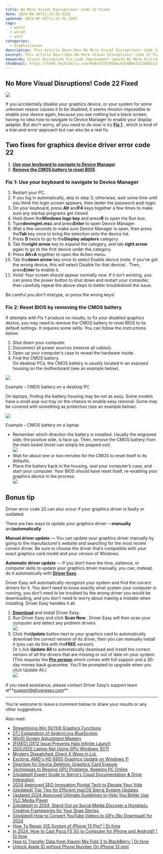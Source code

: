 ```yaml
---
title: No More Visual Disruptions! Code 22 Fixed
date: 2024-06-30T11:22:35.526Z
updated: 2024-07-01T11:22:35.526Z
tags:
  - win11
  - win10
  - win7
categories:
  - GraphicIssues
description: This Article Describes No More Visual Disruptions! Code 22 Fixed
excerpt: This Article Describes No More Visual Disruptions! Code 22 Fixed
keywords: Visual Disruption Fix,Code Improvement Update,No More Distractions in Code,22 Patch for Coding Software,Enhanced Visual Experience in Code,Code Stability Improvement V22,no more visual disruptions code 22 fixed
thumbnail: https://thmb.techidaily.com/6e0cdf2b7038ec925488e32c1b0811331fe39479e79326e6be564a7361db8bbb.jpg
---
```


## No More Visual Disruptions! Code 22 Fixed

![](https://images.drivereasy.com/wp-content/uploads/2018/09/img_5b988610e117a.png)

 If you accidentally disable your graphics device, or your system for some unknown reason causes it to be disabled, it seems mission impossible to enable your device again, because you see nothing but a black screen, having no idea how to navigate to Device Manager to enable your display adapter. But don’t worry, all you need to do now is try [**Fix 1**](#f1) , which is kind of a trial-and-error approach but can also be a real fix.

## Two fixes for graphics device driver error code 22

1. [**Use your keyboard to navigate to Device Manager**](#f1)
2. [**Remove the CMOS battery to reset BIOS**](#f2)

### Fix 1: Use your keyboard to navigate to Device Manager

1. Restart your PC.
2. If you log in automatically, skip to step 3; otherwise, wait some time until you think the login screen appears, then (enter the password and) login.
3. On your keyboard, press **Alt** and**F4** keys together a few times to make sure any startup programs get closed.
4. Hold down the**Windows** **logo** **key** and press**R** to open the Run box.
5. Type**devmgmt.msc** and press**Enter** to open Device Manager.
6. Wait a few seconds to make sure Device Manager is open, then press the**Tab** key once to bring the selection onto the device list.
7. Press **D** twice to go to the**Display adapters** category.
8. Tab the**right arrow** key to expand the category, and tab **right arrow** again to go to the first device under the category.
9. Press **Alt+A** together to open the Action menu.
10. Tab the**down arrow** key once to select Enable device (note, if you’ve got the wrong device, this will select Disable for that device) . Then, press**Enter** to enable it.
11. Voila! Your screen should appear normally now. If it isn’t working, you can press the power button to shut down and restart your computer, then carefully repeat the above steps to better troubleshoot the issue.

Be careful you don’t mistype, or press the wrong keys!

### Fix 2: Reset BIOS by removing the CMOS battery

 If attempts with Fix 1 produce no results, to fix your disabled graphics device, you may need to remove the CMOS battery to reset BIOS to its default settings. It requires some skills. You can follow the instructions below:

1. Shut down your computer.
2. Disconnect all power sources (remove all cables).
3. Open up your computer’s case to reveal the hardware inside.
4. Find the CMOS battery.  
 On desktop PCs, the CMOS battery is usually located in an exposed housing on the motherboard (see an example below).

![](https://images.drivereasy.com/wp-content/uploads/2018/09/img_5b98c88244255.jpg)

Example – CMOS battery on a desktop PC

 On laptops, finding the battery housing may be not as easy. Some models have a small pop-out tray on the chassis to enable easy removal. Some may be covered with something as protection (see an example below).

![](https://images.drivereasy.com/wp-content/uploads/2018/09/img_5b98c4a50b434.jpg)

Example – CMOS battery on a laptop

* Remember which direction the battery is installed. Usually the engraved side, the positive side, is face up. Then, remove the CMOS battery from the main board (most can simply be popped out).  
![](https://images.drivereasy.com/wp-content/uploads/2018/09/img_5b98c58fd6ffe.jpg)
* Wait for about one or two minutes for the CMOS to reset itself to its defaults.
* Place the battery back in the housing, seal your computer’s case, and start your computer. Your BIOS should have reset itself, re-enabling your graphics device in the process.  
![](https://images.drivereasy.com/wp-content/uploads/2018/09/img_5b98c68d02c94.jpg)

## Bonus tip

 Driver error code 22 can also occur if your graphics driver is faulty or outdated.

 There are two ways to update your graphics driver —**manually** and**automatically** .

**Manual driver update** — You can update your graphics driver manually by going to the manufacturer’s website and searching for the most recent correct driver. Be sure to choose the driver that’s compatible with your exact graphics card model and your version of Windows.

**Automatic driver update** — If you don’t have the time, patience, or computer skills to update your graphics driver manually, you can, instead, do it automatically  with **[Driver Easy](https://tools.techidaily.com/drivereasy/download/)**  .

 Driver Easy will automatically recognize your system and find the correct drivers for it. You don’t need to know exactly what system your computer is running, you don’t need to be troubled by the wrong driver you would be downloading, and you don’t need to worry about making a mistake when installing. Driver Easy handles it all.

1. **[Download](https://tools.techidaily.com/drivereasy/download/)**  and install Driver Easy.
2. Run Driver Easy and click **Scan Now**  . Driver Easy will then scan your computer and detect any problem drivers.  
![](https://images.drivereasy.com/wp-content/uploads/2018/09/img_5b98dadf4599b.jpg)
3. Click the**Update** button next to your graphics card to automatically download the correct version of its driver, then you can manually install it (you can do this with the**FREE** version).  
 Or c lick **Update All** to automatically download and install the correct version of _all_  the drivers that are missing or out of date on your system. (This requires the **[Pro version](https://tools.techidaily.com/drivereasy/download/)**  which comes with full support and a 30-day money-back guarantee. You’ll be prompted to upgrade when you click Update All.)  
![](https://images.drivereasy.com/wp-content/uploads/2018/09/img_5b98db371ab1b.jpg)

 If you need assistance, please contact Driver Easy’s support team at**<support@drivereasy.com>** .

---

 You’re welcome to leave a comment below to share your results or any other suggestions.

<ins class="adsbygoogle"
     style="display:block"
     data-ad-format="autorelaxed"
     data-ad-client="ca-pub-7571918770474297"
     data-ad-slot="1223367746"></ins>



<ins class="adsbygoogle"
     style="display:block"
     data-ad-client="ca-pub-7571918770474297"
     data-ad-slot="8358498916"
     data-ad-format="auto"
     data-full-width-responsive="true"></ins>

<span class="atpl-alsoreadstyle">Also read:</span>
<div><ul>
<li><a href="https://graphic-issues.techidaily.com/streamlining-win-10118-graphics-functions/"><u>Streamlining Win 10/11/8 Graphics Functions</u></a></li>
<li><a href="https://graphic-issues.techidaily.com/it-explanation-of-dxgkrnlsys-bluescreen/"><u>[IT] Explanation of dxgkrnl.sys BlueScreen</u></a></li>
<li><a href="https://graphic-issues.techidaily.com/win10-screen-adjustment-mastery/"><u>Win10 Screen Adjustment Mastery</u></a></li>
<li><a href="https://graphic-issues.techidaily.com/fixed-dx12-issue-prevents-halo-infinite-launch/"><u>[FIXED] DX12 Issue Prevents Halo Infinite Launch</u></a></li>
<li><a href="https://graphic-issues.techidaily.com/solved-laptop-not-using-gpu-windows-1011/"><u>[SOLVED] Laptop Not Using GPU Windows 10/11</u></a></li>
<li><a href="https://graphic-issues.techidaily.com/mystery-dispatched-direct-x-woes-in-lol/"><u>Mystery Dispatched: Direct X Woes in LoL</u></a></li>
<li><a href="https://graphic-issues.techidaily.com/exciting-amds-hd-6950-graphics-update-on-windows-11/"><u>Exciting: AMD's HD 6950 Graphics Update on Windows 11</u></a></li>
<li><a href="https://graphic-issues.techidaily.com/directive-for-device-deletion-graphics-card-erasure/"><u>Directive for Device Deletion: Graphics Card Erasure</u></a></li>
<li><a href="https://graphic-issues.techidaily.com/techniques-to-resolve-gpu-problems-keeping-pc-online/"><u>Techniques to Resolve GPU Problems, Keeping PC Online</u></a></li>
<li><a href="https://fox-http.techidaily.com/updated-expert-guide-to-sierras-cloud-documentation-and-drive-integration/"><u>[Updated] Expert Guide to Sierra's Cloud Documentation & Drive Integration</u></a></li>
<li><a href="https://youtube-stream.techidaily.com/2024-approved-seo-innovation-pivotal-tech-to-elevate-your-vids/"><u>2024 Approved  SEO Innovation  Pivotal Tech to Elevate Your Vids</u></a></li>
<li><a href="https://some-approaches.techidaily.com/updated-top-tips-for-efficient-macos-sierra-system-updates/"><u>[Updated] Top Tips for Efficient macOS Sierra System Updates</u></a></li>
<li><a href="https://ai-editing-video.techidaily.com/updated-2024-approved-ultimate-guidelines-to-help-you-better-use-vlc-media-player/"><u>Updated 2024 Approved Ultimate Guidelines to Help You Better Use VLC Media Player</u></a></li>
<li><a href="https://snapchat-videos.techidaily.com/updated-in-2024-stand-out-on-social-media-discover-a-hundredplus-creative-frameworks-for-your-snap-stories/"><u>[Updated] In 2024, Stand Out on Social Media  Discover a Hundred+ Creative Frameworks for Your Snap Stories</u></a></li>
<li><a href="https://facebook-video-share.techidaily.com/updated-how-to-convert-youtube-videos-to-gifs-no-download-for-2024/"><u>[Updated] How to Convert YouTube Videos to GIFs [No Download] for 2024</u></a></li>
<li><a href="https://blog-min.techidaily.com/how-to-repair-ios-system-of-iphone-13-pro-drfone-by-drfone-ios-system-repair-ios-system-repair/"><u>How To Repair iOS System of iPhone 13 Pro? | Dr.fone</u></a></li>
<li><a href="https://screen-mirror.techidaily.com/in-2024-how-to-cast-poco-f5-5g-to-computer-for-iphone-and-android-drfone-by-drfone-android/"><u>In 2024, How to Cast Poco F5 5G to Computer for iPhone and Android? | Dr.fone</u></a></li>
<li><a href="https://android-transfer.techidaily.com/how-to-transfer-data-from-xiaomi-mix-fold-3-to-blackberry-drfone-by-drfone-transfer-from-android-transfer-from-android/"><u>How to Transfer Data from Xiaomi Mix Fold 3 to BlackBerry | Dr.fone</u></a></li>
<li><a href="https://apple-account.techidaily.com/unlock-apple-id-without-phone-number-on-iphone-13-mini-by-drfone-ios/"><u>Unlock Apple ID without Phone Number On iPhone 13 mini</u></a></li>
</ul></div>
